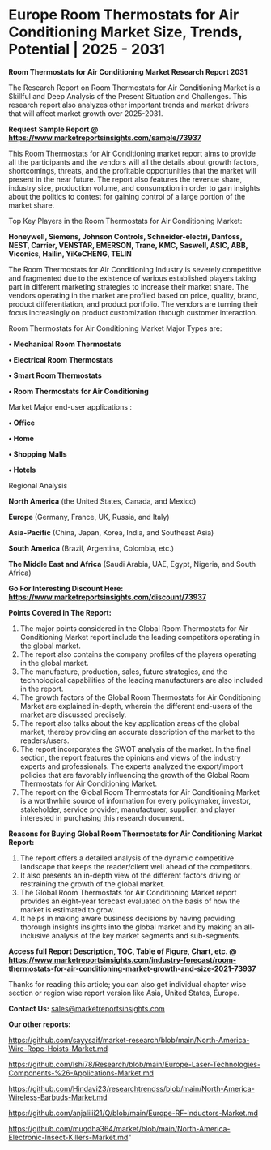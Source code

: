 # Europe Room Thermostats for Air Conditioning Market Size, Trends, Potential | 2025 - 2031

<strong>Room Thermostats for Air Conditioning Market Research Report 2031</strong>

The Research Report on Room Thermostats for Air Conditioning Market is a Skillful and Deep Analysis of the Present Situation and Challenges. This research report also analyzes other important trends and market drivers that will affect market growth over 2025-2031.

<strong>Request Sample Report @ <a href=https://www.marketreportsinsights.com/sample/73937>https://www.marketreportsinsights.com/sample/73937</a></strong>

This Room Thermostats for Air Conditioning market report aims to provide all the participants and the vendors will all the details about growth factors, shortcomings, threats, and the profitable opportunities that the market will present in the near future. The report also features the revenue share, industry size, production volume, and consumption in order to gain insights about the politics to contest for gaining control of a large portion of the market share.

Top Key Players in the Room Thermostats for Air Conditioning Market:

<strong>Honeywell, Siemens, Johnson Controls, Schneider-electri, Danfoss, NEST, Carrier, VENSTAR, EMERSON, Trane, KMC, Saswell, ASIC, ABB, Viconics, Hailin, YiKeCHENG, TELIN</strong>

The Room Thermostats for Air Conditioning Industry is severely competitive and fragmented due to the existence of various established players taking part in different marketing strategies to increase their market share. The vendors operating in the market are profiled based on price, quality, brand, product differentiation, and product portfolio. The vendors are turning their focus increasingly on product customization through customer interaction.

Room Thermostats for Air Conditioning Market Major Types are:

<strong>• Mechanical Room Thermostats

• Electrical Room Thermostats

• Smart Room Thermostats

• Room Thermostats for Air Conditioning</strong>

Market Major end-user applications :

<strong>• Office

• Home

• Shopping Malls

• Hotels</strong>

Regional Analysis

</u><strong><b>North America</b></strong> (the United States, Canada, and Mexico)

<strong><b>Europe </b></strong>(Germany, France, UK, Russia, and Italy)

<strong><b>Asia-Pacific</b></strong> (China, Japan, Korea, India, and Southeast Asia)

<strong><b>South America</b></strong> (Brazil, Argentina, Colombia, etc.)

<strong><b>The Middle East and Africa</b></strong> (Saudi Arabia, UAE, Egypt, Nigeria, and South Africa)

<strong>Go For Interesting Discount Here: <a href=https://www.marketreportsinsights.com/discount/73937>https://www.marketreportsinsights.com/discount/73937</a></strong>

<strong>Points Covered in The Report:</strong>
<ol>
  <li>The major points considered in the Global Room Thermostats for Air Conditioning Market report include the leading competitors operating in the global market.</li>
  <li>The report also contains the company profiles of the players operating in the global market.</li>
  <li>The manufacture, production, sales, future strategies, and the technological capabilities of the leading manufacturers are also included in the report.</li>
  <li>The growth factors of the Global Room Thermostats for Air Conditioning Market are explained in-depth, wherein the different end-users of the market are discussed precisely.</li>
  <li>The report also talks about the key application areas of the global market, thereby providing an accurate description of the market to the readers/users.</li>
  <li>The report incorporates the SWOT analysis of the market. In the final section, the report features the opinions and views of the industry experts and professionals. The experts analyzed the export/import policies that are favorably influencing the growth of the Global Room Thermostats for Air Conditioning Market.</li>
  <li>The report on the Global Room Thermostats for Air Conditioning Market is a worthwhile source of information for every policymaker, investor, stakeholder, service provider, manufacturer, supplier, and player interested in purchasing this research document.</li>
</ol>
<strong>Reasons for Buying Global Room Thermostats for Air Conditioning Market Report:</strong>

<ol>
  <li>The report offers a detailed analysis of the dynamic competitive landscape that keeps the reader/client well ahead of the competitors.</li>
  <li>It also presents an in-depth view of the different factors driving or restraining the growth of the global market.</li>
  <li>The Global Room Thermostats for Air Conditioning Market report provides an eight-year forecast evaluated on the basis of how the market is estimated to grow.</li>
  <li>It helps in making aware business decisions by having providing thorough insights insights into the global market and by making an all-inclusive analysis of the key market segments and sub-segments.</li>
</ol>
<strong>Access full Report Description, TOC, Table of Figure, Chart, etc. @ <a href=https://www.marketreportsinsights.com/industry-forecast/room-thermostats-for-air-conditioning-market-growth-and-size-2021-73937>https://www.marketreportsinsights.com/industry-forecast/room-thermostats-for-air-conditioning-market-growth-and-size-2021-73937</a></strong>


Thanks for reading this article; you can also get individual chapter wise section or region wise report version like Asia, United States, Europe.

<strong>Contact Us:</strong>
sales@marketreportsinsights.com

<strong>Our other reports:</strong>

<a href=https://github.com/sayysaif/market-research/blob/main/North-America-Wire-Rope-Hoists-Market.md>https://github.com/sayysaif/market-research/blob/main/North-America-Wire-Rope-Hoists-Market.md</a>

<a href=https://github.com/Ishi78/Research/blob/main/Europe-Laser-Technologies-Components-%26-Applications-Market.md>https://github.com/Ishi78/Research/blob/main/Europe-Laser-Technologies-Components-%26-Applications-Market.md</a>

<a href=https://github.com/Hindavi23/researchtrendss/blob/main/North-America-Wireless-Earbuds-Market.md>https://github.com/Hindavi23/researchtrendss/blob/main/North-America-Wireless-Earbuds-Market.md</a>

<a href=https://github.com/anjaliiii21/Q/blob/main/Europe-RF-Inductors-Market.md>https://github.com/anjaliiii21/Q/blob/main/Europe-RF-Inductors-Market.md</a>

<a href=https://github.com/mugdha364/market/blob/main/North-America-Electronic-Insect-Killers-Market.md>https://github.com/mugdha364/market/blob/main/North-America-Electronic-Insect-Killers-Market.md</a>"

